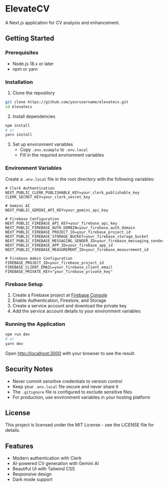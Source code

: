 # ElevateCV

A Next.js application for CV analysis and enhancement.

## Getting Started

### Prerequisites

- Node.js 18.x or later
- npm or yarn

### Installation

1. Clone the repository
```bash
git clone https://github.com/yourusername/elevatecv.git
cd elevatecv
```

2. Install dependencies
```bash
npm install
# or
yarn install
```

3. Set up environment variables
   - Copy `.env.example` to `.env.local`
   - Fill in the required environment variables

### Environment Variables

Create a `.env.local` file in the root directory with the following variables:

```
# Clerk Authentication
NEXT_PUBLIC_CLERK_PUBLISHABLE_KEY=your_clerk_publishable_key
CLERK_SECRET_KEY=your_clerk_secret_key

# Gemini AI
NEXT_PUBLIC_GEMINI_API_KEY=your_gemini_api_key

# Firebase Configuration
NEXT_PUBLIC_FIREBASE_API_KEY=your_firebase_api_key
NEXT_PUBLIC_FIREBASE_AUTH_DOMAIN=your_firebase_auth_domain
NEXT_PUBLIC_FIREBASE_PROJECT_ID=your_firebase_project_id
NEXT_PUBLIC_FIREBASE_STORAGE_BUCKET=your_firebase_storage_bucket
NEXT_PUBLIC_FIREBASE_MESSAGING_SENDER_ID=your_firebase_messaging_sender_id
NEXT_PUBLIC_FIREBASE_APP_ID=your_firebase_app_id
NEXT_PUBLIC_FIREBASE_MEASUREMENT_ID=your_firebase_measurement_id

# Firebase Admin Configuration
FIREBASE_PROJECT_ID=your_firebase_project_id
FIREBASE_CLIENT_EMAIL=your_firebase_client_email
FIREBASE_PRIVATE_KEY="your_firebase_private_key"
```

### Firebase Setup

1. Create a Firebase project at [Firebase Console](https://console.firebase.google.com/)
2. Enable Authentication, Firestore, and Storage
3. Create a service account and download the private key
4. Add the service account details to your environment variables

### Running the Application

```bash
npm run dev
# or
yarn dev
```

Open [http://localhost:3000](http://localhost:3000) with your browser to see the result.

## Security Notes

- Never commit sensitive credentials to version control
- Keep your `.env.local` file secure and never share it
- The `.gitignore` file is configured to exclude sensitive files
- For production, use environment variables in your hosting platform

## License

This project is licensed under the MIT License - see the LICENSE file for details.

## Features

- Modern authentication with Clerk
- AI-powered CV generation with Gemini AI
- Beautiful UI with Tailwind CSS
- Responsive design
- Dark mode support